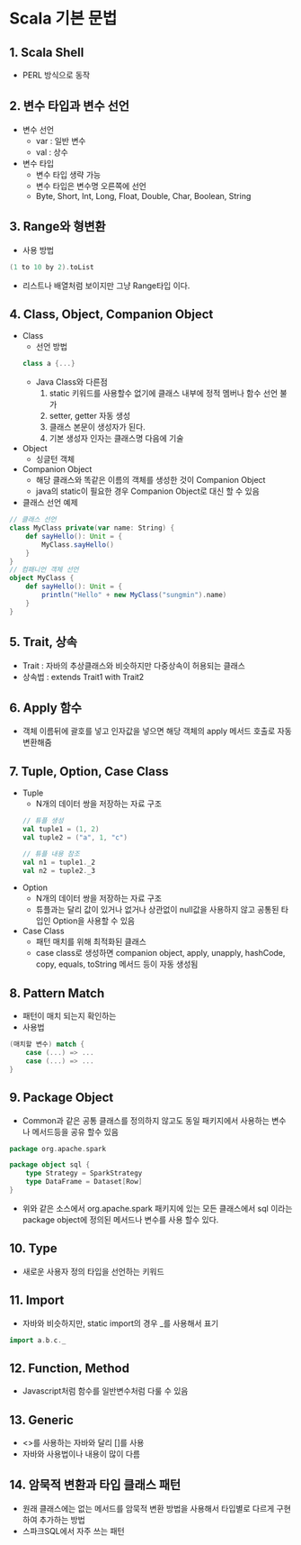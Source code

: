 # Scala 기본 문법

## 1. Scala Shell
- PERL 방식으로 동작

## 2. 변수 타입과 변수 선언
- 변수 선언
    - var : 일반 변수
    - val : 상수
- 변수 타입
    - 변수 타입 생략 가능
    - 변수 타입은 변수명 오른쪽에 선언
    - Byte, Short, Int, Long, Float, Double, Char, Boolean, String

## 3. Range와 형변환
- 사용 방법
````scala
(1 to 10 by 2).toList
````
- 리스트나 배열처럼 보이지만 그냥 Range타입 이다.

## 4. Class, Object, Companion Object
- Class
    - 선언 방법
    ````scala
    class a {...}
    ````
    - Java Class와 다른점
        1. static 키워드를 사용할수 없기에 클래스 내부에 정적 멤버나 함수 선언 불가
        2. setter, getter 자동 생성
        3. 클래스 본문이 생성자가 된다.
        4. 기본 생성자 인자는 클래스명 다음에 기술
- Object
    - 싱글턴 객체
- Companion Object
    - 해당 클래스와 똑같은 이름의 객체를 생성한 것이 Companion Object
    - java의 static이 필요한 경우 Companion Object로 대신 할 수 있음
- 클래스 선언 예제
````scala
// 클래스 선언
class MyClass private(var name: String) {
    def sayHello(): Unit = {
        MyClass.sayHello()
    }
}
// 컴패니언 객체 선언
object MyClass {
    def sayHello(): Unit = {
        println("Hello" + new MyClass("sungmin").name)
    }
}
````

## 5. Trait, 상속
- Trait : 자바의 추상클래스와 비슷하지만 다중상속이 허용되는 클래스
- 상속법 : extends Trait1 with Trait2

## 6. Apply 함수
- 객체 이름뒤에 괄호를 넣고 인자값을 넣으면 해당 객체의 apply 메서드 호출로 자동 변환해줌

## 7. Tuple, Option, Case Class
- Tuple
    - N개의 데이터 쌍을 저장하는 자료 구조
    ````scala
    // 튜플 생성
    val tuple1 = (1, 2)
    val tuple2 = ("a", 1, "c")
    
    // 튜플 내용 참조
    val n1 = tuple1._2
    val n2 = tuple2._3
    ````
- Option
    - N개의 데이터 쌍을 저장하는 자료 구조
    - 튜플과는 달리 값이 있거나 없거나 상관없이 null값을 사용하지 않고 공통된 타입인 Option을 사용할 수 있음
- Case Class
    - 패턴 매치를 위해 최적화된 클래스
    - case class로 생성하면 companion object, apply, unapply, hashCode, copy, equals, toString 메서드 등이 자동 생성됨

## 8. Pattern Match
- 패턴이 매치 되는지 확인하는
- 사용법
````scala
(매치할 변수) match {
    case (...) => ...
    case (...) => ...
}
````

## 9. Package Object
- Common과 같은 공통 클래스를 정의하지 않고도 동일 패키지에서 사용하는 변수나 메서드등을 공유 할수 있음
````scala
package org.apache.spark

package object sql {
    type Strategy = SparkStrategy
    type DataFrame = Dataset[Row]
}
````
- 위와 같은 소스에서 org.apache.spark 패키지에 있는 모든 클래스에서 sql 이라는 package object에 정의된 메서드나 변수를 사용 할수 있다.

## 10. Type
- 새로운 사용자 정의 타입을 선언하는 키워드

## 11. Import
- 자바와 비슷하지만, static import의 경우 _를 사용해서 표기
````scala
import a.b.c._
````

## 12. Function, Method
- Javascript처럼 함수를 일반변수처럼 다룰 수 있음

## 13. Generic
- <>를 사용하는 자바와 달리 []를 사용
- 자바와 사용법이나 내용이 많이 다름

## 14. 암묵적 변환과 타입 클래스 패턴
- 원래 클래스에는 없는 메서드를 암묵적 변환 방법을 사용해서 타입별로 다르게 구현하여 추가하는 방법
- 스파크SQL에서 자주 쓰는 패턴